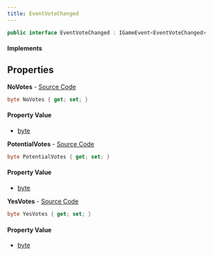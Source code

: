 ```yaml
---
title: EventVoteChanged
---
```


```csharp
public interface EventVoteChanged : IGameEvent<EventVoteChanged>
```

#### Implements

## Properties

**NoVotes** - [Source Code](https://github.com/swiftly-solution/swiftlys2/blob/main/managed/src/SwiftlyS2.Generated/GameEvents/Interfaces/EventVoteChanged.cs#L25)

```csharp
byte NoVotes { get; set; }
```

#### Property Value

- [byte](https://learn.microsoft.com/dotnet/api/system.byte)

**PotentialVotes** - [Source Code](https://github.com/swiftly-solution/swiftlys2/blob/main/managed/src/SwiftlyS2.Generated/GameEvents/Interfaces/EventVoteChanged.cs#L30)

```csharp
byte PotentialVotes { get; set; }
```

#### Property Value

- [byte](https://learn.microsoft.com/dotnet/api/system.byte)

**YesVotes** - [Source Code](https://github.com/swiftly-solution/swiftlys2/blob/main/managed/src/SwiftlyS2.Generated/GameEvents/Interfaces/EventVoteChanged.cs#L20)

```csharp
byte YesVotes { get; set; }
```

#### Property Value

- [byte](https://learn.microsoft.com/dotnet/api/system.byte)

